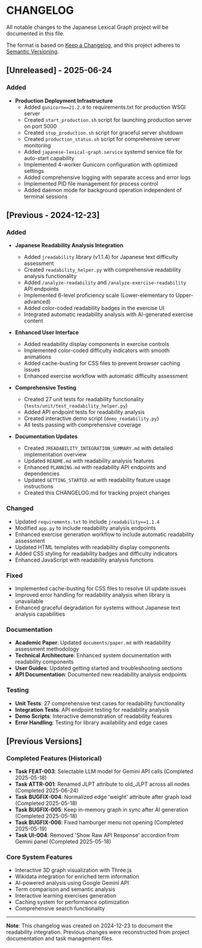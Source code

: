 # CHANGELOG

All notable changes to the Japanese Lexical Graph project will be documented in this file.

The format is based on [Keep a Changelog](https://keepachangelog.com/en/1.0.0/),
and this project adheres to [Semantic Versioning](https://semver.org/spec/v2.0.0.html).

## [Unreleased] - 2025-06-24

### Added
- **Production Deployment Infrastructure**
  - Added `gunicorn==21.2.0` to requirements.txt for production WSGI server
  - Created `start_production.sh` script for launching production server on port 5000
  - Created `stop_production.sh` script for graceful server shutdown
  - Created `production_status.sh` script for comprehensive server monitoring
  - Added `japanese-lexical-graph.service` systemd service file for auto-start capability
  - Implemented 4-worker Gunicorn configuration with optimized settings
  - Added comprehensive logging with separate access and error logs
  - Implemented PID file management for process control
  - Added daemon mode for background operation independent of terminal sessions

## [Previous - 2024-12-23]

### Added
- **Japanese Readability Analysis Integration**
  - Added `jreadability` library (v1.1.4) for Japanese text difficulty assessment
  - Created `readability_helper.py` with comprehensive readability analysis functionality
  - Added `/analyze-readability` and `/analyze-exercise-readability` API endpoints
  - Implemented 6-level proficiency scale (Lower-elementary to Upper-advanced)
  - Added color-coded readability badges in the exercise UI
  - Integrated automatic readability analysis with AI-generated exercise content

- **Enhanced User Interface**
  - Added readability display components in exercise controls
  - Implemented color-coded difficulty indicators with smooth animations
  - Added cache-busting for CSS files to prevent browser caching issues
  - Enhanced exercise workflow with automatic difficulty assessment

- **Comprehensive Testing**
  - Created 27 unit tests for readability functionality (`tests/unit/test_readability_helper.py`)
  - Added API endpoint tests for readability analysis
  - Created interactive demo script (`demo_readability.py`)
  - All tests passing with comprehensive coverage

- **Documentation Updates**
  - Created `JREADABILITY_INTEGRATION_SUMMARY.md` with detailed implementation overview
  - Updated `README.md` with readability analysis features
  - Enhanced `PLANNING.md` with readability API endpoints and dependencies
  - Updated `GETTING_STARTED.md` with readability feature usage instructions
  - Created this CHANGELOG.md for tracking project changes

### Changed
- Updated `requirements.txt` to include `jreadability==1.1.4`
- Modified `app.py` to include readability analysis endpoints
- Enhanced exercise generation workflow to include automatic readability assessment
- Updated HTML templates with readability display components
- Added CSS styling for readability badges and difficulty indicators
- Enhanced JavaScript with readability analysis functions

### Fixed
- Implemented cache-busting for CSS files to resolve UI update issues
- Improved error handling for readability analysis when library is unavailable
- Enhanced graceful degradation for systems without Japanese text analysis capabilities

### Documentation
- **Academic Paper**: Updated `documents/paper.md` with readability assessment methodology
- **Technical Architecture**: Enhanced system documentation with readability components
- **User Guides**: Updated getting started and troubleshooting sections
- **API Documentation**: Documented new readability analysis endpoints

### Testing
- **Unit Tests**: 27 comprehensive test cases for readability functionality
- **Integration Tests**: API endpoint testing for readability analysis
- **Demo Scripts**: Interactive demonstration of readability features
- **Error Handling**: Testing for library availability and edge cases

## [Previous Versions]

### Completed Features (Historical)
- **Task FEAT-003**: Selectable LLM model for Gemini API calls (Completed 2025-05-18)
- **Task ATTR-001**: Renamed JLPT attribute to old_JLPT across all nodes (Completed 2025-06-24)
- **Task BUGFIX-004**: Normalized edge 'weight' attribute after graph load (Completed 2025-05-18)
- **Task BUGFIX-005**: Keep in-memory graph in sync after AI generation (Completed 2025-05-18)
- **Task BUGFIX-006**: Fixed hamburger menu not opening (Completed 2025-05-19)
- **Task UI-004**: Removed 'Show Raw API Response' accordion from Gemini panel (Completed 2025-05-18)

### Core System Features
- Interactive 3D graph visualization with Three.js
- Wikidata integration for enriched term information
- AI-powered analysis using Google Gemini API
- Term comparison and semantic analysis
- Interactive learning exercises generation
- Caching system for performance optimization
- Comprehensive search functionality

---

**Note**: This changelog was created on 2024-12-23 to document the readability integration. Previous changes were reconstructed from project documentation and task management files. 